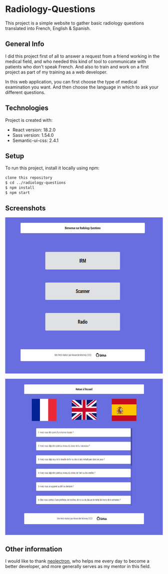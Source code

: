 # Radiology-Questions

This project is a simple website to gather basic radiology questions translated into French, English & Spanish.  

## General Info

I did this project first of all to answer a request from a friend working in the medical field, and who needed this kind of tool to communicate with patients who don't speak French. And also to train and work on a first project as part of my training as a web developer.  
  
In this web application, you can first choose the type of medical examination you want. And then choose the language in which to ask your different questions.

	
## Technologies
Project is created with:
* React version: 18.2.0
* Sass version: 1.54.0
* Semantic-ui-css: 2.4.1
	
## Setup
To run this project, install it locally using npm:

```
clone this repository
$ cd ../radiology-questions
$ npm install
$ npm start
```

## Screenshots
<p align="center">
<img src="./public/screenshots/HomePage.png" width="800" height="500"> 
</p>
  
<p align="center">
<img  src="./public/screenshots/QuestionPage.png" width="800" height="500">
</p>

## Other information

I would like to thank [neolectron](https://github.com/neolectron), who helps me every day to become a better developer, and more generally serves as my mentor in this field.
